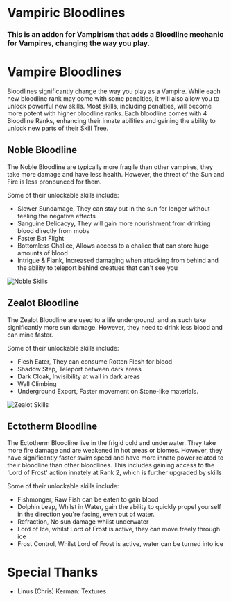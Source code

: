 # Vampiric Bloodlines
### This is an addon for Vampirism that adds a Bloodline mechanic for Vampires, changing the way you play. 

# Vampire Bloodlines
Bloodlines significantly change the way you play as a Vampire. While each new bloodline rank may come with some penalties, it will also allow you to unlock powerful new skills. Most skills, including penalties, will become more potent with higher bloodline ranks.
Each bloodline comes with 4 Bloodline Ranks, enhancing their innate abilities and gaining the ability to unlock new parts of their Skill Tree.

## Noble Bloodline

The Noble Bloodline are typically more fragile than other vampires, they take more damage and have less health. However, the threat of the Sun and Fire is less pronounced for them.

Some of their unlockable skills include:

- Slower Sundamage, They can stay out in the sun for longer without feeling the negative effects
- Sanguine Delicacyy, They will gain more nourishment from drinking blood directly from mobs
- Faster Bat Flight
- Bottomless Chalice, Allows access to a chalice that can store huge amounts of blood
- Intrigue & Flank, Increased damaging when attacking from behind and the ability to teleport behind creatues that can't see you

![Noble Skills](https://github-production-user-asset-6210df.s3.amazonaws.com/59176662/350805337-365a0502-d568-4504-a54d-778d590e7560.png?X-Amz-Algorithm=AWS4-HMAC-SHA256&X-Amz-Credential=AKIAVCODYLSA53PQK4ZA%2F20240722%2Fus-east-1%2Fs3%2Faws4_request&X-Amz-Date=20240722T001029Z&X-Amz-Expires=300&X-Amz-Signature=9192a5d8f8b9690a7c2ed21a53023efb69a279df49c9dc0825ef87acb5d1813b&X-Amz-SignedHeaders=host&actor_id=59176662&key_id=0&repo_id=831893049)

## Zealot Bloodline

The Zealot Bloodline are used to a life underground, and as such take significantly more sun damage. However, they need to drink less blood and can mine faster.

Some of their unlockable skills include:

- Flesh Eater, They can consume Rotten Flesh for blood
- Shadow Step, Teleport between dark areas
- Dark Cloak, Invisibility at wall in dark areas
- Wall Climbing
- Underground Export, Faster movement on Stone-like materials.

![Zealot Skills](https://github-production-user-asset-6210df.s3.amazonaws.com/59176662/350805373-16f19d3c-508c-4560-856b-27ae7ef90651.png?X-Amz-Algorithm=AWS4-HMAC-SHA256&X-Amz-Credential=AKIAVCODYLSA53PQK4ZA%2F20240722%2Fus-east-1%2Fs3%2Faws4_request&X-Amz-Date=20240722T001046Z&X-Amz-Expires=300&X-Amz-Signature=3a17f920082ef62fc072c0c56154729610d12c1b6fbe7f1ed250cf3ddd779bbe&X-Amz-SignedHeaders=host&actor_id=59176662&key_id=0&repo_id=831893049)

## Ectotherm Bloodline

The Ectotherm Bloodline live in the frigid cold and underwater. They take more fire damage and are weakened in hot areas or biomes. However, they have significantly faster swim speed and have more innate power related to their bloodline than other bloodlines.
This includes gaining access to the 'Lord of Frost' action innately at Rank 2, which is further upgraded by skills

Some of their unlockable skills include:
- Fishmonger, Raw Fish can be eaten to gain blood
- Dolphin Leap, Whilst in Water, gain the ability to quickly propel yourself in the direction you're facing, even out of water.
- Refraction, No sun damage whilst underwater
- Lord of Ice, whilst Lord of Frost is active, they can move freely through ice
- Frost Control, Whilst Lord of Frost is active, water can be turned into ice




# Special Thanks
- Linus (Chris) Kerman: Textures
